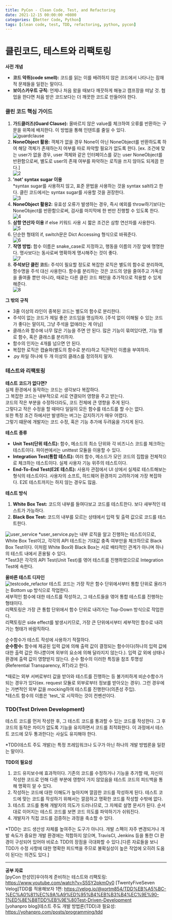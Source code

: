 ```yaml
---
title: PyCon - Clean Code, Test, and Refactoring
date: 2021-12-15 00:00:00 +0800
categories: [Better Code, Python]
tags: [clean code, test, TDD, refactoring, python, pycon]
---
```

# 클린코드, 테스트와 리팩토링
     
**사전 개념**    
* **코드 악취(code smell):** 코드를 읽는 이를 배려하지 않은 코드에서 나타나는 잠재적 문제들을 일컫는 말이다.               
* **보이스카우트 규칙:** 언제나 처음 왔을 때보다 깨끗하게 해놓고 캠프장을 떠날 것. 협업을 한다면 처음 받은 코드보다는 더 깨끗한 코드로 만들어야 한다.    
     
       
### 클린 코드 핵심 가이드     
1. **가드클러즈(Guard Clause):** 올바르지 않은 value를 체크하여 오류를 반환하는 구문을 위쪽에 배치한다. 이 방법을 통해 인덴트를 줄일 수 있다.       
![guardclause](/assets/img/post-img/guardclause.png)
2. **NoneObject 활용:** 객체가 없을 경우 None이 아닌 NoneObject를 반환하도록 하여 해당 객체가 존재하는지 여부를 따로 파악할 필요가 없도록 한다. [ex. 조건에 맞는 user가 없을 경우, user 객체와 같은 인터페이스를 갖는 user NoneObject를 반환함으로써, 별도로 user의 존재 여부를 파악하는 로직을 쓰지 않아도 되게끔 한다.]        
![2](/assets/img/post-img/clean_code2.png)
3. **'not' syntax sugar 이용**   
*syntax sugar를 사용하지 않고, 표준 문법을 사용하는 것을 syntax salt라고 한다. 클린 코드에서는 syntax sugar를 사용할 것을 권장한다.      
![3](/assets/img/post-img/clean_code3.png)
4. **NoneObject 활용2:** 유효성 오류가 발생하는 경우, 즉시 예외를 throw하기보다는 NoneObject를 반환함으로써, 검사를 마지막에 한 번만 진행할 수 있도록 한다.    
![4](/assets/img/post-img/clean_code4.png)
5. **삼항 연산자 이용** if else 키워드 사용 시 짧은 조건은 삼항 연산자를 사용한다.    
![5](/assets/img/post-img/clean_code5.png)
6. 단순한 형태의 if, switch문은 Dict Accessing 형식으로 바꿔준다.    
![6](/assets/img/post-img/clean_code6.png)
7. **작명 방법:** 함수 이름은 snake_case로 지정하고, 행동을 이름의 가장 앞에 명명한다. 명사보다는 동사로써 명확하게 명시해주는 것이 좋다.   
![7](/assets/img/post-img/clean_code7.png)
8. **주석보단 클린 코드:** 주석이 필요할 정도로 복잡한 로직은 별도의 함수로 분리하여, 함수명을 주석 대신 사용한다. 함수를 분리하는 것은 코드의 양을 줄여주고 가독성을 줄여줄 뿐만 아니라, 때로는 다른 클린 코드 패턴을 추가적으로 적용할 수 있게 해준다.      
![8](/assets/img/post-img/clean_code8.png)
      
**그 밖의 규칙**      
* 3줄 이상의 라인이 중복된 코드는 별도의 함수로 분리한다.
* 주석이 없는 코드가 제일 좋은 코드임을 명심하자. [주석 없이 이해될 수 있는 코드가 좋다는 말이지, 그냥 주석을 없애라는 게 아님]
* 클래스와 함수에 너무 많은 기능을 주면 안 된다. 많은 기능이 묶여있다면, 기능 별로 함수, 혹은 클래스를 분리하자.
* 함수의 인자는 4개를 넘으면 안 된다.
* 복잡한 로직은 캡슐화(별도의 함수로 분리)하고 직관적인 이름을 부여하자.
* .py 파일 하나에 두 개 이상의 클래스를 정의하지 말자.


### 테스트와 리팩토링    
**테스트 코드가 없다면?**     
실제 환경에서 동작하는 코드는 생각보다 복잡하다.     
그 복잡한 코드는 내부적으로 서로 연결되어 영향을 주고 받는다.     
코드의 작은 부분을 수정하더라도, 코드 전체에 큰 영향을 주게 된다.       
그렇다고 작은 수정을 할 때마다 일일이 모든 함수를 테스트를 할 수는 없다.      
또한 특정 조건 하에서만 발생하는 버그는 감지하기가 매우 어렵다.      
그렇기 떄문에 개발자는 코드 수정, 혹은 기능 추가에 두려움을 가지게 된다.     
       
**테스트 종류**       
* **Unit Test(단위 테스트):** 함수, 메소드의 최소 단위와 각 비즈니스 코드를 체크하는 테스트이다. 파이썬에서는 unittest 모듈을 이용할 수 있다.      
* **Integration Test(통합 테스트):** 여러 함수, 메소드가 모인 코드의 집합을 전체적으로 체크하는 테스트이다. 실제 사용자 기능 위주의 테스트이다.     
* **End-To-End Test(E2E 테스트):** 사용자 관점에서 UI 상에서 실제로 테스트해보는 형식의 테스트이다. 사용자의 소프트, 하드웨어 환경까지 고려하기에 가장 복잡하다. E2E 테스트까지는 하지 않는 경우도 많음.     
      
**테스트 방식**       
1. **White Box Test:** 코드의 내부를 들여다보고 코드를 테스트한다. 보다 새부적인 테스트가 가능하다.       
2. **Black Box Test:** 코드의 내부를 모르는 상태에서 입력 및 출력 값으로 코드를 테스트한다.       
   
![user_service](/assets/img/post-img/clean_code9.png)
*user_service.py는 내부 로직을 알고 진행하는 테스트이므로, White Box Test이고, 각각의 API 테스트는 기대값 충족 여부만을 체크하므로 Black Box Test이다. 이처럼 White Box와 Black Box는 서로 배타적인 관계가 아니며 하나의 테스트 내에서 혼용될 수 있다.      
*Test3은 각각의 API Test(Unit Test)를 엮어 테스트를 진행하였으므로 Integration Test에 속한다.     
     
**올바른 테스트 디자인**    
![testcode_refactor](/assets/img/post-img/clean_code10.png)
테스트 코드는 가장 작은 함수 단위에서부터 통합 단위로 올라가는 Bottom up 방식으로 작업한다.    
세부적인 함수에 대한 테스트를 작성하고, 그 테스트들을 엮어 통합 테스트를 진행하는 형태이다.     
리팩토링은 가장 큰 통합 단위에서 함수 단위로 내려가는 Top-Down 방식으로 작업한다.     
리팩토링은 side effect를 발생시키므로, 가장 큰 단위에서부터 세부적인 함수로 내려가는 형태가 바람직하다.    
        
순수함수가 테스트 작성에 사용하기 적절하다.        
**순수함수:** 함수에 제공된 입력 값에 의해 출력 값이 결정되는 함수이다(하나의 입력 값에 대한 출력 값은 하나뿐이며 외부의 요소에 의해 달라지지 않는다.). 입력 값 외에 상태나 환경에 출력 값이 영향받지 않는다. 순수 함수의 이러한 특징을 참조 투명성(Referential Transparency, RT)라고 한다.          
       
*때로는 외부 서버로부터 값을 받아와 테스트를 진행하는 등 불가피하게 비순수함수가 되는 경우가 있다(ex. request 모듈로 외부로부터 정보를 받아오는 경우). 그런 경우에는 가변적인 외부 값을 mocking하여 테스트를 진행한다(의존성 주입).      
*테스트 함수의 이름은 'test_'로 시작하는 것이 컨벤션이다.       
     

### TDD(Test Driven Development)
테스트 코드를 먼저 작성한 후, 그 테스트 코드를 통과할 수 있는 코드를 작성한다. 그 후 코드의 동작은 차이가 없도록 기능을 유지하면서 코드를 최적화한다. 이 과정에서 테스트 코드에 모두 통과한다는 사실도 유지해야 한다.       
    
*TDD(테스트 주도 개발)는 특정 프레임워크나 도구가 아닌 하나의 개발 방법론을 일컫는 말이다.     
     
**TDD의 필요성**
1. 코드 유지보수에 효과적이다. 기존의 코드를 수정하거나 기능을 추가할 때, 자신이 작성한 코드로 인해 다른 부분에 영향이 가지 않았음을 테스트 코드의 피드백을 통해 명확히 알 수 있다.
2. 작성하는 코드에 대한 이해도가 높아지며 깔끔한 코드를 작성하게 된다. 테스트 코드에 맞는 코드를 작성하기 위해서는 깔끔하고 명확한 코드를 작성할 수밖에 없다.
3. 테스트 코드를 통해 개발자의 의도가 드러나므로, 그 자체로 설명 문서가 된다. 순서대로 이어지는 테스트 코드를 보면 코드 의도를 파악하기가 쉬워진다.
4. 개발자가 직접 코드를 검증하는 과정을 축소할 수 있다.
    
*TDD는 코드 생산성 자체를 높여주는 도구가 아니다. 개발 스펙이 자주 변경되거나 개발 속도가 중요한 개발 환경에는 적합하지 않으며, TravisCI, Jenkins 등을 통한 CI 환경이 구성되어 있어야 비로소 TDD의 장점을 극대화할 수 있다.[다른 자료들을 보니 TDD가 수정 사항에 대한 명확한 피드백을 주므로 불확실성이 높은 작업에 오히려 도움이 된다는 의견도 있다.]        
      
- - -
__공부 자료__     
[pyCon 한성민]우아하게 준비하는 테스트와 리팩토링: https://www.youtube.com/watch?v=S5SY2pkmOy0
[TwentyFiveSeven Velog]TDD를 적용해보자 1편: https://velog.io/@xortm854/TDD%EB%A5%BC-%EC%A0%81%EC%9A%A9%ED%95%B4%EB%B3%B4%EC%9E%90-1%ED%8E%B8TDD%EB%9E%80Test-Driven-Development     
[yohanpro blog]테스트 주도 개발 방법론(TDD)과 필요성: https://yohanpro.com/posts/programming/tdd    